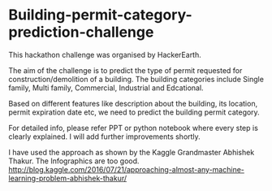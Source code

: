# Building-permit-category-prediction-challenge
This hackathon challenge was organised by HackerEarth.

The aim of the challenge is to predict the type of permit requested for construction/demolition of a building. The building categories include Single family, Multi family, Commercial, Industrial and Edcational.

Based on different features like description about the building, its location, permit expiration date etc, we need to predict the building permit category. 

For detailed info, please refer PPT or python notebook where every step is clearly explained. I will add further improvements shortly.

I have used the approach as shown by the Kaggle Grandmaster Abhishek Thakur. The Infographics are too good.
http://blog.kaggle.com/2016/07/21/approaching-almost-any-machine-learning-problem-abhishek-thakur/
